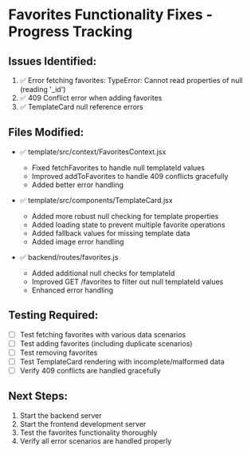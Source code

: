 # Favorites Functionality Fixes - Progress Tracking

## Issues Identified:
1. ✅ Error fetching favorites: TypeError: Cannot read properties of null (reading '_id')
2. ✅ 409 Conflict error when adding favorites
3. ✅ TemplateCard null reference errors

## Files Modified:
- ✅ template/src/context/FavoritesContext.jsx
  - Fixed fetchFavorites to handle null templateId values
  - Improved addToFavorites to handle 409 conflicts gracefully
  - Added better error handling

- ✅ template/src/components/TemplateCard.jsx
  - Added more robust null checking for template properties
  - Added loading state to prevent multiple favorite operations
  - Added fallback values for missing template data
  - Added image error handling

- ✅ backend/routes/favorites.js
  - Added additional null checks for templateId
  - Improved GET /favorites to filter out null templateId values
  - Enhanced error handling

## Testing Required:
- [ ] Test fetching favorites with various data scenarios
- [ ] Test adding favorites (including duplicate scenarios)
- [ ] Test removing favorites
- [ ] Test TemplateCard rendering with incomplete/malformed data
- [ ] Verify 409 conflicts are handled gracefully

## Next Steps:
1. Start the backend server
2. Start the frontend development server
3. Test the favorites functionality thoroughly
4. Verify all error scenarios are handled properly
